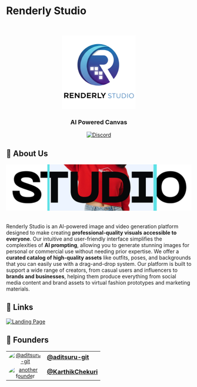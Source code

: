 # Renderly Studio

<br>

<a id="readme-top"></a>

<div align="center">
  <a href="https://github.com/Renderly-Studio">
    <img src="../assets/logo.png" alt="Logo" width="200" height="200">
  </a>
  <h3 align="center">AI Powered Canvas</h3>
  
[![Discord][discord-shield]][discord-url]

</div>

## 👋 About Us

<div align="center">
  <img src="../assets/banner.webp" alt="Renderly Studio Banner" >
</div>

<br>

Renderly Studio is an AI-powered image and video generation platform designed to make creating **professional-quality visuals accessible to everyone**. Our intuitive and user-friendly interface simplifies the complexities of **AI prompting**, allowing you to generate stunning images for personal or commercial use without needing prior expertise. We offer a **curated catalog of high-quality assets** like outfits, poses, and backgrounds that you can easily use with a drag-and-drop system. Our platform is built to support a wide range of creators, from casual users and influencers to **brands and businesses**, helping them produce everything from social media content and brand assets to virtual fashion prototypes and marketing materials.

## 🔗 Links

<a href="renderlystudio.com">
  <img src="https://img.shields.io/badge/Landing%20Page-black?style=for-the-badge&logo=vercel&logoColor=white" alt="Landing Page">
</a>

## 💼 Founders

<table width="100%">
  <tr>
    <td width="90" valign="middle" align="center">
      <a href="https://github.com/aditsuru-git">
        <img src="https://github.com/aditsuru-git.png?size=96"
             width="80" height="80"
             alt="@aditsuru-git"
             style="border-radius:50%;">
      </a>
    </td>
    <td valign="middle">
      <h3 style="margin:0 0 6px 0;"><a href="https://github.com/aditsuru-git">@aditsuru-git</a></h3>
    </td>
  </tr>
    <tr>
    <td width="90" valign="middle" align="center">
      <a href="#">
        <img src="https://github.com/KarthikChekuri.png?size=96"
             width="80" height="80"
             alt="another founder"
             style="border-radius:50%;">
      </a>
    </td>
    <td valign="middle">
      <h3 style="margin:0 0 6px 0;"><a href="https://github.com/KarthikChekuri">@KarthikChekuri</a></h3>
    </td>
  </tr>
</table>

[discord-shield]: https://img.shields.io/discord/1313767817996402698?logo=discord&logoColor=white&label=discord&color=4d3dff
[discord-url]: https://discord.com/invite/HP2YPGSrWU
